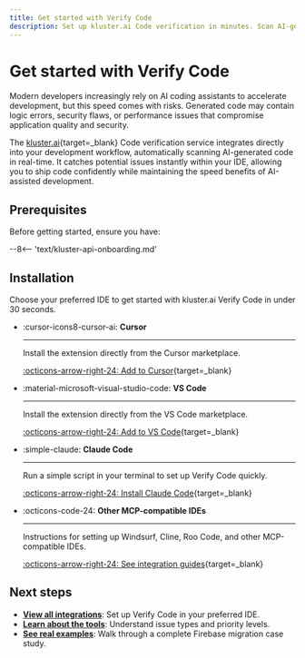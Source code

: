 ```yaml
---
title: Get started with Verify Code
description: Set up kluster.ai Code verification in minutes. Scan AI-generated code for errors, vulnerabilities, and performance issues with Cursor and AI assistants.
---
```


# Get started with Verify Code

Modern developers increasingly rely on AI coding assistants to accelerate development, but this speed comes with risks. Generated code may contain logic errors, security flaws, or performance issues that compromise application quality and security.

The [kluster.ai](https://www.kluster.ai/){target=\_blank} Code verification service integrates directly into your development workflow, automatically scanning AI-generated code in real-time. It catches potential issues instantly within your IDE, allowing you to ship code confidently while maintaining the speed benefits of AI-assisted development.

## Prerequisites

Before getting started, ensure you have:

--8<-- 'text/kluster-api-onboarding.md'

## Installation

Choose your preferred IDE to get started with kluster.ai Verify Code in under 30 seconds.

<div class="grid cards" markdown>

-   :cursor-icons8-cursor-ai: __Cursor__

    ---

    Install the extension directly from the Cursor marketplace.

    [:octicons-arrow-right-24: Add to Cursor](/verify/integrations/ide/#__tabbed_1_1){target=\_blank}

-   :material-microsoft-visual-studio-code: __VS Code__

    ---

    Install the extension directly from the VS Code marketplace.

    [:octicons-arrow-right-24: Add to VS Code](/verify/integrations/ide/#__tabbed_1_2){target=\_blank}

-   :simple-claude: __Claude Code__

    ---

    Run a simple script in your terminal to set up Verify Code quickly.

    [:octicons-arrow-right-24: Install Claude Code](/verify/integrations/ide/#__tabbed_1_3){target=\_blank}

-   :octicons-code-24: __Other MCP-compatible IDEs__

    ---

     Instructions for setting up Windsurf, Cline, Roo Code, and other MCP-compatible IDEs.

    [:octicons-arrow-right-24: See integration guides](/verify/integrations/mcp/){target=\_blank}

</div>

## Next steps

- **[View all integrations](/verify/integrations/)**: Set up Verify Code in your preferred IDE.
- **[Learn about the tools](/verify/tools/)**: Understand issue types and priority levels.
- **[See real examples](/verify/examples/cursor-firebase-nextjs/)**: Walk through a complete Firebase migration case study.